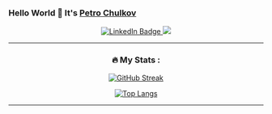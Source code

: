 ### Hello World 👋 It's [Petro Chulkov](https://github.com/PetroChulkov)


<div id="header" align="center">
<!--   <img src="https://media.giphy.com/media/M9gbBd9nbDrOTu1Mqx/giphy.gif" width="100"/> -->
  <div id="badges">
    <a href="https://www.linkedin.com/in/petro-chulkov/">
      <img src="https://img.shields.io/badge/LinkedIn-blue?style=for-the-badge&logo=linkedin&logoColor=white" alt="LinkedIn Badge"/>
    </a>
    <a href="https://www.facebook.com/in/chulkov.petr.9/">
      <img src="https://img.shields.io/badge/Facebook-1877F2?style=for-the-badge&logo=facebook&logoColor=white"/>
    </a>
</div>


---

### :fire: My Stats :
[![GitHub Streak](http://github-readme-streak-stats.herokuapp.com?user=PetroChulkov&theme=dark&background=000000)](https://git.io/streak-stats)

[![Top Langs](https://github-readme-stats.vercel.app/api/top-langs/?username=PetroChulkov&layout=compact&theme=vision-friendly-dark)](https://github.com/anuraghazra/github-readme-stats)

---








